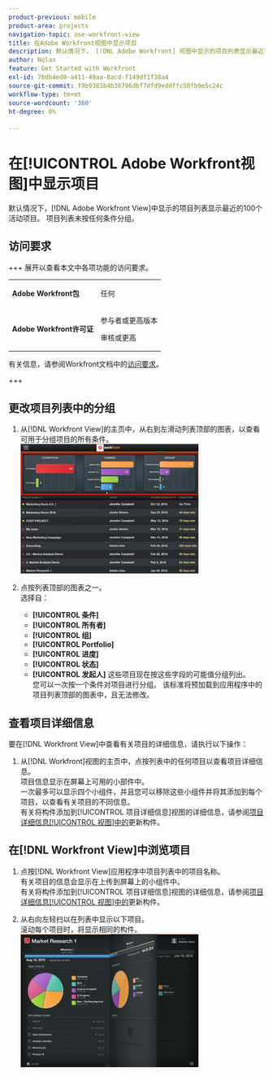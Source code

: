 ```yaml
---
product-previous: mobile
product-area: projects
navigation-topic: use-workfront-view
title: 在Adobe Workfront视图中显示项目
description: 默认情况下， [!DNL Adobe Workfront] 视图中显示的项目列表显示最近的100个活动项目。 项目列表未按任何条件分组。
author: Nolan
feature: Get Started with Workfront
exl-id: 76db4ed0-a411-49aa-8acd-f149df1f38a4
source-git-commit: f9b9381b4b38796dbf7dfd9eddffc50fb9e5c24c
workflow-type: tm+mt
source-wordcount: '360'
ht-degree: 0%

---
```


# 在[!UICONTROL Adobe Workfront视图]中显示项目

默认情况下，[!DNL Adobe Workfront View]中显示的项目列表显示最近的100个活动项目。 项目列表未按任何条件分组。

## 访问要求

+++ 展开以查看本文中各项功能的访问要求。

<table style="table-layout:auto"> 
 <col> 
 </col> 
 <col> 
 </col> 
 <tbody> 
  <tr> 
   <td role="rowheader"><strong>Adobe Workfront包</strong></td> 
   <td> <p>任何</p> </td> 
  </tr> 
  <tr> 
   <td role="rowheader"><strong>Adobe Workfront许可证</strong></td> 
   <td> 
   <p>参与者或更高版本</p>
   <p>审核或更高</p> </td> 
  </tr> 
 </tbody> 
</table>

有关信息，请参阅Workfront文档中的[访问要求](/help/quicksilver/administration-and-setup/add-users/access-levels-and-object-permissions/access-level-requirements-in-documentation.md)。

+++

## 更改项目列表中的分组

1. 从[!DNL Workfront View]的主页中，从右到左滑动列表顶部的图表，以查看可用于分组项目的所有条件。\
   ![[!DNL workfront_view_project_groupings_Adobe].png](assets/workfront-view-project-groupings-adobe-350x255.png)

1. 点按列表顶部的图表之一。\
   选择自：

   * **[!UICONTROL 条件]**
   * **[!UICONTROL 所有者]**
   * **[!UICONTROL 组]**
   * **[!UICONTROL Portfolio]**
   * **[!UICONTROL 进度]**
   * **[!UICONTROL 状态]**
   * **[!UICONTROL 发起人]**
这些项目现在按这些字段的可能值分组列出。\
      您可以一次按一个条件对项目进行分组。 该标准将预加载到应用程序中的项目列表顶部的图表中，且无法修改。

## 查看项目详细信息

要在[!DNL Workfront View]中查看有关项目的详细信息，请执行以下操作：

1. 从[!DNL Workfront]视图的主页中，点按列表中的任何项目以查看项目详细信息。\
   项目信息显示在屏幕上可用的小部件中。\
   一次最多可以显示四个小组件，并且您可以移除这些小组件并将其添加到每个项目，以查看有关项目的不同信息。\
   有关将构件添加到[!UICONTROL 项目详细信息]视图的详细信息，请参阅[项目详细信息[!UICONTROL 视图]中的](../../../workfront-basics/mobile-apps/using-workfront-view/update-widgets-in-workfront-view.md)更新构件。

## 在[!DNL Workfront View]中浏览项目

1. 点按[!DNL Workfront View]应用程序中项目列表中的项目名称。\
   有关项目的信息会显示在上传到屏幕上的小组件中。\
   有关将构件添加到[!UICONTROL 项目详细信息]视图的详细信息，请参阅[项目详细信息[!UICONTROL 视图]中的](../../../workfront-basics/mobile-apps/using-workfront-view/update-widgets-in-workfront-view.md)更新构件。

1. 从右向左轻扫以在列表中显示以下项目。\
   滚动每个项目时，将显示相同的构件。\
   ![Image-1__6__copy.jpg](assets/image-1--6--copy-350x262.jpg) 
